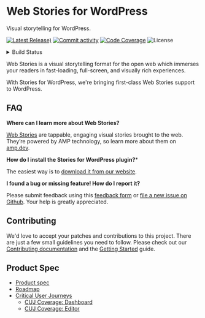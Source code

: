 # Web Stories for WordPress

Visual storytelling for WordPress.

[![Latest Release)](https://img.shields.io/github/v/release/google/web-stories-wp?include_prereleases)](https://github.com/google/web-stories-wp/releases)
[![Commit activity](https://img.shields.io/github/commit-activity/m/google/web-stories-wp)](https://github.com/google/web-stories-wp/pulse/monthly)
[![Code Coverage](https://codecov.io/gh/google/web-stories-wp/branch/main/graph/badge.svg)](https://codecov.io/gh/google/web-stories-wp)
![License](https://img.shields.io/github/license/google/web-stories-wp)

<details>
<summary>
Build Status
</summary>

[![Deployment Status](https://img.shields.io/travis/com/google/web-stories-wp?label=deployment)](https://travis-ci.com/google/web-stories-wp)
[![Integration Tests](https://img.shields.io/github/workflow/status/google/web-stories-wp/Integration%20Tests?label=integration%20tests)](https://github.com/google/web-stories-wp/actions?query=branch%3Amain)
[![E2E Tests](https://img.shields.io/github/workflow/status/google/web-stories-wp/E2E%20Tests?label=e2e%20tests)](https://github.com/google/web-stories-wp/actions?query=branch%3Amain)
[![JS Tests](https://img.shields.io/github/workflow/status/google/web-stories-wp/JavaScript%20Unit%20Tests?label=js%20tests)](https://github.com/google/web-stories-wp/actions?query=branch%3Amain)
[![PHP Tests](https://img.shields.io/github/workflow/status/google/web-stories-wp/PHP%20Unit%20Tests?label=php%20tests)](https://github.com/google/web-stories-wp/actions?query=branch%3Amain)

</details>

Web Stories is a visual storytelling format for the open web which immerses your readers in fast-loading, full-screen, and visually rich experiences.

With Stories for WordPress, we're bringing first-class Web Stories support to WordPress.

## FAQ

**Where can I learn more about Web Stories?**

[Web Stories](https://amp.dev/about/stories/) are tappable, engaging visual stories brought to the web. They’re powered by AMP technology, so learn more about them on [amp.dev](https://amp.dev/about/stories/).

**How do I install the Stories for WordPress plugin?***

The easiest way is to [download it from our website](https://wp.stories.google/).

**I found a bug or missing feature! How do I report it?**

Please submit feedback using this [feedback form](https://docs.google.com/forms/d/1xo5J7hdvPGDpEENZtlF3G4-mo3Q0E-S7oRvSyOjZ_I4/viewform) or [file a new issue on Github](https://github.com/google/web-stories-wp/issues/new/choose). Your help is greatly appreciated.

## Contributing

We'd love to accept your patches and contributions to this project. There are
just a few small guidelines you need to follow. Please check out our [Contributing documentation](./CONTRIBUTING.md) and the [Getting Started](./docs/getting-started.md) guide.

## Product Spec

* [Product spec](https://docs.google.com/document/d/18gjAOvAf2TCWpFy_9mr1V9a2VZrM4Ty7Mfry5zdL31k/view)
* [Roadmap](https://docs.google.com/spreadsheets/d/10DZZrWJdkjcJXD1vL0VG0PqRhsIqaHkacF_ujOdEwJc/view)
* [Critical User Journeys](https://docs.google.com/spreadsheets/d/1zE3rdJykQY1YOQUHoczyzPNLa5_bhtv-2wfTE1-NOn0/view)  
    * [CUJ Coverage: Dashboard](https://google.github.io/web-stories-wp/critical-user-journeys/dashboard)
    * [CUJ Coverage: Editor](https://google.github.io/web-stories-wp/critical-user-journeys/editor)
